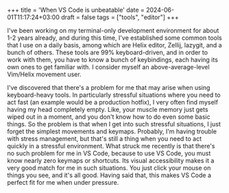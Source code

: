 +++
title = 'When VS Code is unbeatable'
date = 2024-06-01T11:17:24+03:00
draft = false
tags = ["tools", "editor"]
+++

I've been working on my terminal-only development environment for about 1-2 years already, and during this time, I've established some common tools that I use on a daily basis, among which are Helix editor, Zellij, lazygit, and a bunch of others. These tools are 99% keyboard-driven, and in order to work with them, you have to know a bunch of keybindings, each having its own ones to get familiar with. I consider myself an above-average-level Vim/Helix movement user.

I've discovered that there's a problem for me that may arise when using keyboard-heavy tools. In particularly stressful situations where you need to act fast (an example would be a production hotfix), I very often find myself having my head completely empty. Like, your muscle memory just gets wiped out in a moment, and you don't know how to do even some basic things. So the problem is that when I get into such stressful situations, I just forget the simplest movements and keymaps. Probably, I'm having trouble with stress management, but that's still a thing when you need to act quickly in a stressful environment. What struck me recently is that there's no such problem for me in VS Code, because to use VS Code, you must know nearly zero keymaps or shortcuts. Its visual accessibility makes it a very good match for me in such situations. You just click your mouse on things you see, and it's all good. Having said that, this makes VS Code a perfect fit for me when under pressure.

